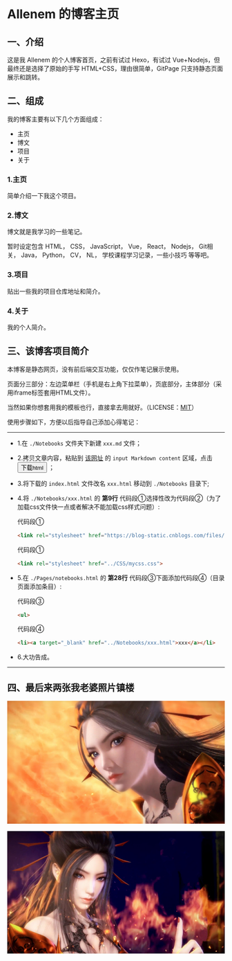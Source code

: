 # Allenem 的博客主页

## 一、介绍

这是我 Allenem 的个人博客首页，之前有试过 Hexo，有试过 Vue+Nodejs，但最终还是选择了原始的手写 HTML+CSS，理由很简单，GitPage 只支持静态页面展示和跳转。

## 二、组成

我的博客主要有以下几个方面组成：

- 主页
- 博文
- 项目
- 关于

### 1.主页

简单介绍一下我这个项目。

### 2.博文

博文就是我学习的一些笔记。

暂时设定包含 HTML， CSS， JavaScript， Vue， React， Nodejs， Git相关， Java， Python， CV， NL， 学校课程学习记录，一些小技巧 等等吧。

### 3.项目

贴出一些我的项目仓库地址和简介。

### 4.关于

我的个人简介。

## 三、该博客项目简介

本博客是静态网页，没有前后端交互功能，仅仅作笔记展示使用。

页面分三部分：左边菜单栏（手机是右上角下拉菜单），页底部分，主体部分（采用iframe标签套用HTML文件）。

当然如果你想套用我的模板也行，直接拿去用就好。（LICENSE：[MIT](./LICENSE)）

使用步骤如下，方便以后指导自己添加心得笔记：

---

- 1.在 `./Notebooks` 文件夹下新建 `xxx.md` 文件；
- 2.拷贝文章内容，粘贴到 [该网址](https://allenem.github.io/md2HtmlOrPdf/index.html) 的 `input Markdown content` 区域，点击 <button> 下载html </button> ；
- 3.将下载的 `index.html` 文件改名 `xxx.html` 移动到 `./Notebooks` 目录下;
- 4.将 `./Notebooks/xxx.html` 的 **第9行** 代码段①选择性改为代码段②（为了加载css文件快一点或者解决不能加载css样式问题）:

    代码段①
    ```html
    <link rel="stylesheet" href="https://blog-static.cnblogs.com/files/allenem/mycss.css">
    ```
    代码段①
    ```html
    <link rel="stylesheet" href="../CSS/mycss.css">
    ```
- 5.在 `./Pages/notebooks.html` 的 **第28行** 代码段③下面添加代码段④（目录页面添加条目）:

    代码段③
    ```html
    <ul>
    ```
    代码段④
    ```html
    <li><a target="_blank" href="../Notebooks/xxx.html">xxx</a></li>
    ```
- 6.大功告成。

---

## 四、最后来两张我老婆照片镇楼

![焰灵姬5](./img/焰灵姬5.jpg)

![焰灵姬3](./img/焰灵姬3.jpg)